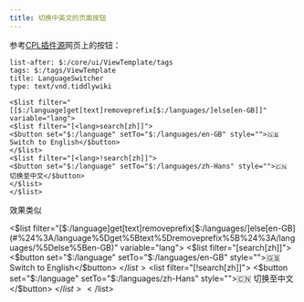 ```yaml
---
title: 切换中英文的页面按钮
---
```


参考[CPL插件源](安装CPL插件源)网页上的按钮：

```tw5
list-after: $:/core/ui/ViewTemplate/tags
tags: $:/tags/ViewTemplate
title: LanguageSwitcher
type: text/vnd.tiddlywiki

<$list filter="[[$:/language]get[text]removeprefix[$:/languages/]else[en-GB]]" variable="lang">
<$list filter="[<lang>search[zh]]">
<$button set="$:/language" setTo="$:/languages/en-GB" style="">🇬🇧 Switch to English</$button>
</$list>
<$list filter="[<lang>!search[zh]]">
<$button set="$:/language" setTo="$:/languages/zh-Hans" style="">🇨🇳 切换至中文</$button>
</$list>
</$list>
```

效果类似

<$list filter="[$:/language]get[text]removeprefix[$:/languages/]else[en-GB](#%24%3A/language%5Dget%5Btext%5Dremoveprefix%5B%24%3A/languages/%5Delse%5Ben-GB)" variable="lang">
<$list filter="[<lang>search[zh]]">
<$button set="$:/language" setTo="$:/languages/en-GB" style="">🇬🇧 Switch to English</$button>
</$list>
<$list filter="[<lang>!search[zh]]">
<$button set="$:/language" setTo="$:/languages/zh-Hans" style="">🇨🇳 切换至中文</$button>
</$list>
</$list>